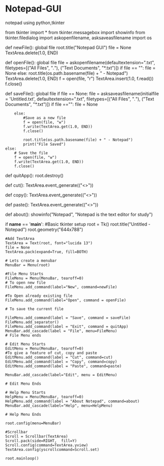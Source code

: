 # Notepad-GUI
notepad using python,tkinter


from tkinter import *
from tkinter.messagebox import showinfo
from tkinter.filedialog import askopenfilename, asksaveasfilename
import os

def newFile():
    global file
    root.title("Notepad GUI")
    file = None
    TextArea.delete(1.0, END)


def openFile():
    global file
    file = askopenfilename(defaultextension=".txt",
                           filetypes=[("All Files", "*.*"),
                                     ("Text Documents", "*.txt")])
    if file == "":
        file = None
    else:
        root.title(os.path.basename(file) + " - Notepad")
        TextArea.delete(1.0, END)
        f = open(file, "r")
        TextArea.insert(1.0, f.read())
        f.close()


def saveFile():
    global file
    if file == None:
        file = asksaveasfilename(initialfile = 'Untitled.txt', defaultextension=".txt",
                           filetypes=[("All Files", "*.*"),
                                     ("Text Documents", "*.txt")])
        if file =="":
            file = None

        else:
            #Save as a new file
            f = open(file, "w")
            f.write(TextArea.get(1.0, END))
            f.close()

            root.title(os.path.basename(file) + " - Notepad")
            print("File Saved")
    else:
        # Save the file
        f = open(file, "w")
        f.write(TextArea.get(1.0, END))
        f.close()


def quitApp():
    root.destroy()

def cut():
    TextArea.event_generate(("<>"))

def copy():
    TextArea.event_generate(("<>"))

def paste():
    TextArea.event_generate(("<>"))

def about():
    showinfo("Notepad", "Notepad is the text editor for study")

if __name__ == '__main__':
    #Basic tkinter setup
    root = Tk()
    root.title("Untitled - Notepad")
    root.geometry("644x788")

    #Add TextArea
    TextArea = Text(root, font="lucida 13")
    file = None
    TextArea.pack(expand=True, fill=BOTH)

    # Lets create a menubar
    MenuBar = Menu(root)

    #File Menu Starts
    FileMenu = Menu(MenuBar, tearoff=0)
    # To open new file
    FileMenu.add_command(label="New", command=newFile)

    #To Open already existing file
    FileMenu.add_command(label="Open", command = openFile)

    # To save the current file

    FileMenu.add_command(label = "Save", command = saveFile)
    FileMenu.add_separator()
    FileMenu.add_command(label = "Exit", command = quitApp)
    MenuBar.add_cascade(label = "File", menu=FileMenu)
    # File Menu ends

    # Edit Menu Starts
    EditMenu = Menu(MenuBar, tearoff=0)
    #To give a feature of cut, copy and paste
    EditMenu.add_command(label = "Cut", command=cut)
    EditMenu.add_command(label = "Copy", command=copy)
    EditMenu.add_command(label = "Paste", command=paste)

    MenuBar.add_cascade(label="Edit", menu = EditMenu)

    # Edit Menu Ends

    # Help Menu Starts
    HelpMenu = Menu(MenuBar, tearoff=0)
    HelpMenu.add_command(label = "About Notepad", command=about)
    MenuBar.add_cascade(label="Help", menu=HelpMenu)

    # Help Menu Ends

    root.config(menu=MenuBar)

    #Scrollbar
    Scroll = Scrollbar(TextArea)
    Scroll.pack(side=RIGHT,  fill=Y)
    Scroll.config(command=TextArea.yview)
    TextArea.config(yscrollcommand=Scroll.set)

    root.mainloop()
